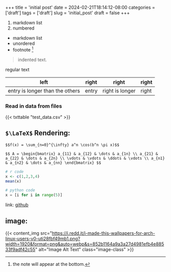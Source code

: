 +++
title = 'initial post'
date = 2024-02-21T18:14:12-08:00
categories = ['draft']
tags = ['draft']
slug = 'initial_post'
draft = false
+++

1. markdown list
2. numbered

* markdown list
* unordered
* footnote [^1]

[^1]: the note will appear at the bottom.

> indented text.

regular text

| left | right |right |right |
| ---- | ----- |----- |----- |
| entry is longer than the others | entry | right is longer | right |

### Read in data from files

{{< txttable "test_data.csv" >}}

## `$\LaTeX$` Rendering:

`$$f(x) = \sum_{n=0}^{\infty} a^n \cos(b^n \pi x)$$`

`$$
A =
\begin{bmatrix}
a_{11} & a_{12} & \dots & a_{1n} \\
a_{21} & a_{22} & \dots & a_{2n} \\
\vdots & \vdots & \ddots & \vdots \\
a_{n1} & a_{n2} & \dots & a_{nn}
\end{bmatrix}
$$`

```r
# r code
x <- c(1,2,3,4)
mean(x)
```

```python
# python code
x = [i for i in range(5)]
```
link: [github](https://github.com/clementef)

## image: 

{{< content_img src="https://i.redd.it/i-made-this-wallpapers-for-arch-linux-users-v0-uti28fbf49mb1.png?width=1920&format=png&auto=webp&s=852b1164a9a3a27d4981efb4e88533f9adf42c55" alt="Image Alt Text" class="image-class" >}}
